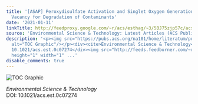 ```yaml
---
title: '[ASAP] Peroxydisulfate Activation and Singlet Oxygen Generation by Oxygen
  Vacancy for Degradation of Contaminants'
date: '2021-01-11'
linkTitle: http://feedproxy.google.com/~r/acs/esthag/~3/5BJ75zjp57c/acs.est.0c07274
source: 'Environmental Science & Technology: Latest Articles (ACS Publications)'
description: '<p><img src="https://pubs.acs.org/na101/home/literatum/publisher/achs/journals/content/esthag/0/esthag.ahead-of-print/acs.est.0c07274/20210111/images/medium/es0c07274_0008.gif"
  alt="TOC Graphic"/></p><div><cite>Environmental Science & Technology</cite></div><div>DOI:
  10.1021/acs.est.0c07274</div><img src="http://feeds.feedburner.com/~r/acs/esthag/~4/5BJ75zjp57c"
  height="1" width="1" ...'
disable_comments: true
---
```

<p><img src="https://pubs.acs.org/na101/home/literatum/publisher/achs/journals/content/esthag/0/esthag.ahead-of-print/acs.est.0c07274/20210111/images/medium/es0c07274_0008.gif" alt="TOC Graphic"/></p><div><cite>Environmental Science & Technology</cite></div><div>DOI: 10.1021/acs.est.0c07274</div><img src="http://feeds.feedburner.com/~r/acs/esthag/~4/5BJ75zjp57c" height="1" width="1" ...